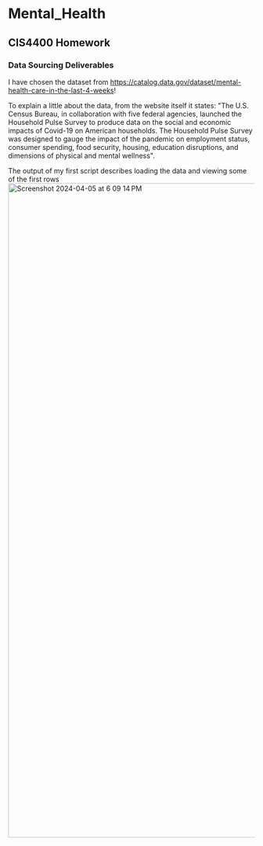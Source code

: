 # Mental_Health
## CIS4400 Homework
### Data Sourcing Deliverables
I have chosen the dataset from https://catalog.data.gov/dataset/mental-health-care-in-the-last-4-weeks! 

To explain a little about the data, from the website itself it states: "The U.S. Census Bureau, in collaboration with five federal agencies, launched the Household Pulse Survey to produce data on the social and economic impacts of Covid-19 on American households. The Household Pulse Survey was designed to gauge the impact of the pandemic on employment status, consumer spending, food security, housing, education disruptions, and dimensions of physical and mental wellness".

The output of my first script describes loading the data and viewing some of the first rows
<img width="1334" alt="Screenshot 2024-04-05 at 6 09 14 PM" src="https://github.com/NnotoBankai/Mental_Health/assets/160191383/3535c96d-6fce-46f2-abf3-fe88b99738b7">
